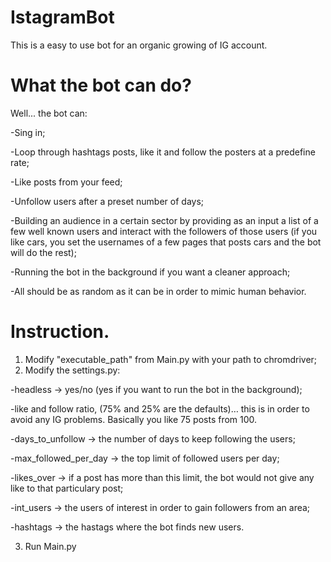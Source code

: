 # IstagramBot

This is a easy to use bot for an organic growing of IG account.

# What the bot can do?

Well... the bot can:

-Sing in;

-Loop through hashtags posts, like it and follow the posters at a predefine rate;

-Like posts from your feed;

-Unfollow users after a preset number of days;

-Building an audience in a certain sector by providing as an input a list of a few well known users and interact with the followers of those users (if you like cars, you set the 
usernames of a few pages that posts cars and the bot will do the rest);

-Running the bot in the background if you want a cleaner approach;

-All should be as random as it can be in order to mimic human behavior.


# Instruction.

1. Modify "executable_path" from Main.py with your path to chromdriver;
2. Modify the settings.py:


-headless → yes/no (yes if you want to run the bot in the background);

-like and follow ratio, (75% and 25% are the defaults)… this is in order to avoid any IG problems. Basically you like 75 posts from 100.

-days_to_unfollow → the number of days to keep following the users;

-max_followed_per_day → the top limit of followed users per day;

-likes_over → if a post has more than this limit, the bot would not give any like to that particulary post;

-int_users → the users of interest in order to gain followers from an area;

-hashtags → the hastags where the bot finds new users.
	
3. Run Main.py


